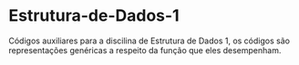 # Estrutura-de-Dados-1
Códigos auxiliares para a discilina de Estrutura de Dados 1, os códigos são representações genéricas a respeito da função que eles desempenham.
